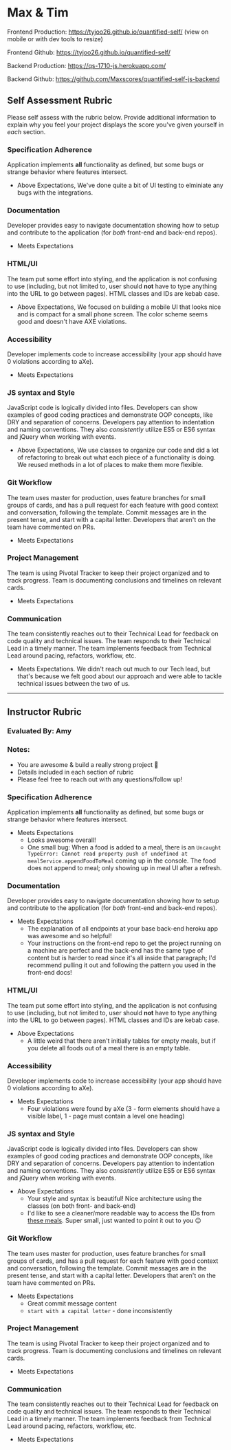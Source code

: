 # Max & Tim

Frontend Production: https://tyjoo26.github.io/quantified-self/ (view on mobile or with dev tools to resize)

Frontend Github: https://tyjoo26.github.io/quantified-self/

Backend Production: https://qs-1710-js.herokuapp.com/

Backend Github: https://github.com/Maxscores/quantified-self-js-backend

## Self Assessment Rubric

Please self assess with the rubric below. Provide additional information to explain why you feel your project displays the score you've given yourself in _each_ section.

### Specification Adherence

Application implements **all** functionality as defined, but some bugs or strange behavior where features intersect.

- Above Expectations, We've done quite a bit of UI testing to elminiate any bugs with the integrations.

### Documentation

Developer provides easy to navigate documentation showing how to setup and contribute to the application (for _both_ front-end and back-end repos).

- Meets Expectations

### HTML/UI

The team put some effort into styling, and the application is not confusing to use (including, but not limited to, user should **not** have to type anything into the URL to go between pages). HTML classes and IDs are kebab case.

- Above Expectations, We focused on building a mobile UI that looks nice and is compact for a small phone screen. The color scheme seems good and doesn't have AXE violations.

### Accessibility

Developer implements code to increase accessibility (your app should have 0 violations according to aXe).

- Meets Expectations

### JS syntax and Style

JavaScript code is logically divided into files. Developers can show examples of good coding practices and demonstrate OOP concepts, like DRY and separation of concerns. Developers pay attention to indentation and naming conventions. They also _consistently_ utilize ES5 or ES6 syntax and jQuery when working with events.

- Above Expectations, We use classes to organize our code and did a lot of refactoring to break out what each piece of a functionality is doing. We reused methods in a lot of places to make them more flexible.

### Git Workflow

The team uses master for production, uses feature branches for small groups of cards, and has a pull request for each feature with good context and conversation, following the template. Commit messages are in the present tense, and start with a capital letter. Developers that aren't on the team have commented on PRs.

- Meets Expectations

### Project Management

The team is using Pivotal Tracker to keep their project organized and to track progress. Team is documenting conclusions and timelines on relevant cards.

- Meets Expectations

### Communication

The team consistently reaches out to their Technical Lead for feedback on code quality and technical issues. The team responds to their Technical Lead in a timely manner. The team implements feedback from Technical Lead around pacing, refactors, workflow, etc.

- Meets Expectations. We didn't reach out much to our Tech lead, but that's because we felt good about our approach and were able to tackle technical issues between the two of us.

-----------

## Instructor Rubric

### Evaluated By: Amy

### Notes:
- You are awesome & build a really strong project 🎉
- Details included in each section of rubric
- Please feel free to reach out with any questions/follow up!

### Specification Adherence

Application implements **all** functionality as defined, but some bugs or strange behavior where features intersect.

- Meets Expectations
  - Looks awesome overall!
  - One small bug: When a food is added to a meal, there is an `Uncaught TypeError: Cannot read property push of undefined at mealService.appendFoodToMeal` coming up in the console. The food does not append to meal; only showing up in meal UI after a refresh.

### Documentation

Developer provides easy to navigate documentation showing how to setup and contribute to the application (for _both_ front-end and back-end repos).

- Meets Expectations
  - The explanation of all endpoints at your base back-end heroku app was awesome and so helpful!
  - Your instructions on the front-end repo to get the project running on a machine are perfect and the back-end has the same type of content but is harder to read since it's all inside that paragraph; I'd recommend pulling it out and following the pattern you used in the front-end docs!

### HTML/UI

The team put some effort into styling, and the application is not confusing to use (including, but not limited to, user should **not** have to type anything into the URL to go between pages). HTML classes and IDs are kebab case.

- Above Expectations
  - A little weird that there aren't initially tables for empty meals, but if you delete all foods out of a meal there is an empty table.

### Accessibility

Developer implements code to increase accessibility (your app should have 0 violations according to aXe).

- Meets Expectations
  - Four violations were found by aXe (3 - form elements should have a visible label, 1 - page must contain a level one heading)

### JS syntax and Style

JavaScript code is logically divided into files. Developers can show examples of good coding practices and demonstrate OOP concepts, like DRY and separation of concerns. Developers pay attention to indentation and naming conventions. They also _consistently_ utilize ES5 or ES6 syntax and jQuery when working with events.

- Above Expectations
  - Your style and syntax is beautiful! Nice architecture using the classes (on both front- and back-end)
  - I'd like to see a cleaner/more readable way to access the IDs from [these meals](https://github.com/Tyjoo26/quantified-self/blob/master/lib/meal-service.js#L47-49). Super small, just wanted to point it out to you 😉

### Git Workflow

The team uses master for production, uses feature branches for small groups of cards, and has a pull request for each feature with good context and conversation, following the template. Commit messages are in the present tense, and start with a capital letter. Developers that aren't on the team have commented on PRs.

- Meets Expectations
  - Great commit message content
  - `start with a capital letter` - done inconsistently

### Project Management

The team is using Pivotal Tracker to keep their project organized and to track progress. Team is documenting conclusions and timelines on relevant cards.

- Meets Expectations

### Communication

The team consistently reaches out to their Technical Lead for feedback on code quality and technical issues. The team responds to their Technical Lead in a timely manner. The team implements feedback from Technical Lead around pacing, refactors, workflow, etc.

- Meets Expectations

